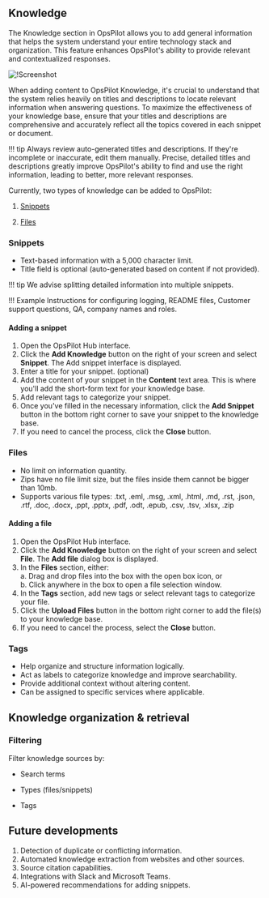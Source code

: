 ## Knowledge

The Knowledge section in OpsPilot allows you to add general information that helps the system understand your entire technology stack and organization. This feature enhances OpsPilot's ability to provide relevant and contextualized responses.

![!Screenshot](/../Cloud/guides/OpsPilot/images/knowledge.png)

When adding content to OpsPilot Knowledge, it's crucial to understand that the system relies heavily on titles and descriptions to locate relevant information when answering questions. To maximize the effectiveness of your knowledge base, ensure that your titles and descriptions are comprehensive and accurately reflect all the topics covered in each snippet or document. 

!!! tip
    Always review auto-generated titles and descriptions. If they're incomplete or inaccurate, edit them manually. Precise, detailed titles and descriptions greatly improve OpsPilot's ability to find and use the right information, leading to better, more relevant responses.

Currently, two types of knowledge can be added to OpsPilot:

1. [Snippets](/Cloud/guides/OpsPilot/OpsPilot-Hub/#snippets)

2. [Files](/Cloud/guides/OpsPilot/OpsPilot-Hub/#files)

### Snippets
- Text-based information with a 5,000 character limit.
- Title field is optional (auto-generated based on content if not provided).

!!! tip
    We advise splitting detailed information into multiple snippets.

!!! Example
    Instructions for configuring logging, README files, Customer support questions, QA, company names and roles.


#### Adding a snippet

1. Open the OpsPilot Hub interface.
1. Click the **Add Knowledge** button on the right of your screen and select **Snippet**. The Add snippet interface is displayed.
2. Enter a title for your snippet. (optional)
3. Add the content of your snippet in the **Content** text area. This is where you'll add the short-form text for your knowledge base.
4. Add relevant tags to categorize your snippet.
5. Once you've filled in the necessary information, click the **Add Snippet** button in the bottom right corner to save your snippet to the knowledge base.
6. If you need to cancel the process, click the **Close** button.



### Files

- No limit on information quantity.
- Zips have no file limit size, but the files inside them cannot be bigger than 10mb.
- Supports various file types: .txt, .eml, .msg, .xml, .html, .md, .rst, .json, .rtf, .doc, .docx, .ppt, .pptx, .pdf, .odt, .epub, .csv, .tsv, .xlsx, .zip

#### Adding a file

1. Open the OpsPilot Hub interface.
2. Click the **Add Knowledge** button on the right of your screen and select **File**. The **Add file** dialog box is displayed.
5. In the **Files** section, either:<br>
   a. Drag and drop files into the box with the open box icon, or<br>
   b. Click anywhere in the box to open a file selection window.
7. In the **Tags** section, add new tags or select relevant tags to categorize your file. 
10. Click the **Upload Files** button in the bottom right corner to add the file(s) to your knowledge base.
11. If you need to cancel the process, select the **Close** button.

### Tags

- Help organize and structure information logically.
- Act as labels to categorize knowledge and improve searchability.
- Provide additional context without altering content.
- Can be assigned to specific services where applicable.

## Knowledge organization & retrieval

### Filtering

Filter knowledge sources by:

- Search terms

- Types (files/snippets)

- Tags


## Future developments
1. Detection of duplicate or conflicting information.
2. Automated knowledge extraction from websites and other sources.
3. Source citation capabilities.
4. Integrations with Slack and Microsoft Teams.
5. AI-powered recommendations for adding snippets.

